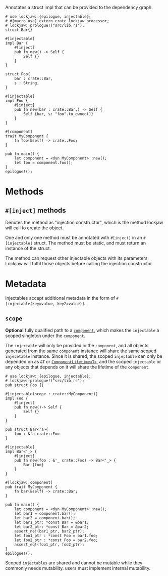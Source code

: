 Annotates a struct impl that can be provided to the dependency graph.

```
# use lockjaw::{epilogue, injectable};
# #[macro_use] extern crate lockjaw_processor;
# lockjaw::prologue!("src/lib.rs");
struct Bar{}

#[injectable]
impl Bar {
    #[inject]
    pub fn new() -> Self {
        Self {}
    }
}

struct Foo{
    bar : crate::Bar,
    s : String,
}

#[injectable]
impl Foo {
    #[inject]
    pub fn new(bar : crate::Bar,) -> Self {
        Self {bar, s: "foo".to_owned()}
    }
}

#[component]
trait MyComponent {
    fn foo(&self) -> crate::Foo;
}

pub fn main() {
    let component = <dyn MyComponent>::new();
    let foo = component.foo();
}
epilogue!();
```

# Methods

## `#[inject]` methods
Denotes the method as "injection constructor", which is the method lockjaw will call to create
the object.

One and only one method must be annotated with `#[inject]` in an `#[injectable]` struct. The
method must be static, and must return an instance of the struct.

The method can request other injectable objects with its parameters. Lockjaw will fulfil those
objects before calling the injection constructor.

# Metadata

Injectables accept additional metadata in the form of
`#[injectable(key=value, key2=value)]`.

## `scope`

**Optional** fully qualified path to a [`component`](component), which makes the `injectable` a
scoped singleton under the `component`.

The `injectable` will only be provided in the `component`, and all objects generated from the
same `component` instance will share the same scoped `injecetable` instance. Since it is shared,
the scoped `injectable` can only be depended on as  `&T` or [`ComponentLifetime<T>`](ComponentLifetime), and
the scoped `injectable` or any objects that depends on it will share the lifetime of the
`component`.

```
# use lockjaw::{epilogue, injectable};
# lockjaw::prologue!("src/lib.rs");
pub struct Foo {}

#[injectable(scope : crate::MyComponent)]
impl Foo {
    #[inject]
    pub fn new()-> Self {
        Self {}
    }
}

pub struct Bar<'a>{
    foo : &'a crate::Foo
}

#[injectable]
impl Bar<'_> {
    #[inject]
    pub fn new(foo : &'_ crate::Foo) -> Bar<'_> {
        Bar {foo}
    }
}

#[lockjaw::component]
pub trait MyComponent {
    fn bar(&self) -> crate::Bar;
}

pub fn main() {
    let component = <dyn MyComponent>::new();
    let bar1 = component.bar();
    let bar2 = component.bar();
    let bar1_ptr: *const Bar = &bar1;
    let bar2_ptr: *const Bar = &bar2;
    assert_ne!(bar1_ptr, bar2_ptr);
    let foo1_ptr : *const Foo = bar1.foo;
    let foo2_ptr : *const Foo = bar2.foo;
    assert_eq!(foo1_ptr, foo2_ptr);
}
epilogue!();
```

Scoped `injectables` are shared and cannot be mutable while they commonly needs mutability.
users must implement internal mutability.